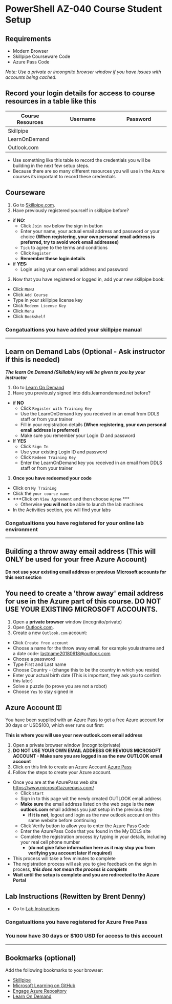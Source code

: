 
# PowerShell AZ-040 Course Student Setup

## Requirements

* Modern Browser
* Skillpipe Courseware Code
* Azure Pass Code

_Note: Use a private or incongnito browser window if you have issues with accounts being cached._ 

## Record your login details for access to course resources in a table like this

Course Resources| Username| Password
---|---|---
Skillpipe|<img width=200/>|<img width=200/>
LearnOnDemand||
Outlook.com||

- Use something like this table to record the credentials you will be building in the next few setup steps.
- Because there are so many different resources you will use in the Azure courses its important to record these credentials

## Courseware

1. Go to [Skillpipe.com](https://skillpipe.com/).
2. Have previously registered yourself in skillpipe before?
  - if **NO:**
    - Click ```Join now``` below the sign in button
    - Enter your name, your actual email address and password or your choice **(When registering, your own personal email address is preferred, try to avoid work email addresses)**
    - ```Tick``` to agree to the terms and conditions
    - Click ```Register```
    - **Remember these login details** 
  - if **YES:**
    - Login using your own email address and password
3. Now that you have registered or logged in, add your new skillpipe book:
  - Click ```MENU```
  - Click ```Add Course```
  - Type in your skillpipe license key
  - Click ```Redeem License Key```
  - Click ```Menu```
  - Click ```Bookshelf```

### Congatualtions you have added your skillpipe manual

---

## Learn on Demand Labs  (Optional - Ask instructor if this is needed)

***The learn On Demand (Skillable) key will be given to you by your instructor***

1. Go to [Learn On Demand](https://ddls.learnondemand.net)
1. Have you previously signed into ddls.learnondemand.net before?
  - if **NO**
    - Click `Register with Training Key`  
    - Use the LearnOnDemand key you received in an email from DDLS staff or from your trainer
    - Fill in your registration details **(When registering, your own personal email address is preferred)**
    - Make sure you remember your Login ID and password 
  - If **YES**
    - Click ```Sign In```
    - Use your existing Login ID and password
    - Click ```Redeem Training Key```
    - Enter the LearnOnDemand key you received in an email from DDLS staff or from your trainer
1. **Once you have redeemed your code**
  - Click on ```My Training```
  - Click the ```your course name```
  - ***Click on ```View Agreement``` and then choose ```Agree``` *** 
    - Otherwise **you will not** be able to launch the lab machines
  - In the Activities section, you will find your labs

### Congatualtions you have registered for your online lab environment

---

## Building a throw away email address (This will ONLY be used for your free Azure Account) 

__Do not use your existing email address or previous Microsoft accounts for this next section__

## You need to create a 'throw away' email address for use in the Azure part of this course. **DO NOT USE YOUR EXISTING MICROSOFT ACCOUNTS.**
1. Open a **private browser** window (incognito/private)
3. Open [Outlook.com](https://outlook.live.com/owa/).
4. Create a new `Outlook.com` account:
  - Click ```Create free account```
  - Choose a name for the throw away email. for example youlastname and a date code: lastname20180618@outlook.com
  - Choose a password
  - Type First and Last name
  - Choose Country - (change this to be the country in which you reside)
  - Enter your actual birth date (This is important, they ask you to confirm this later)
  - Solve a puzzle (to prove you are not a robot)
  - Choose ```Yes``` to stay signed in

## Azure Account ⚿

You have been supplied with an Azure Pass to get a free Azure account for 30 days or USD$100, which ever runs out first:

**This is where you will use your new outlook.com email address**

1. Open a private browser window (incognito/private)
1. **DO NOT USE YOUR OWN EMAIL ADDRESS OR REVIOUS MICROSOFT ACCOUNT - Make sure you are logged in as the new OUTLOOK email account**
1. Click on this link to create an Azure Account [Azure Pass](https://www.microsoftazurepass.com/) 
1. Follow the steps to create your Azure account.
  - Once you are at the AzurePass web site https://www.microsoftazurepass.com/
    - Click ```Start```
    - Sign in to this page wit the newly created OUTLOOK email address
    - **Make sure** the email address listed on the web page is the **new outlook.com** email address you just setup in the previous step
      - **if it is not**, logout and login as the new outlook account on this same website before continuing 
    - Click Verify button to allow you to enter the Azure Pass Code 
    - Enter the AzurePass Code that you found in the My DDLS site
    - Complete the registration process by typing in your details, including your real cell phone number 
      - (**do not give false information here as it may stop you from verifying you account later if required**)
  - This process will take a few minutes to complete  
  - The registration process will ask you to give feedback on the sign in process, ***this does not mean the process is complete***
  - **Wait until the setup is complete and you are redirected to the Azure Portal**

## Lab Instructions (Rewitten by Brent Denny)

- Go to [Lab Instructions](https://github.com/brentd09/AZ040Labs/blob/main/README.md#az040labs)

### Congatualtions you have registered for Azure Free Pass 
### You now have 30 days or $100 USD for access to this account

---

## Bookmarks (optional)

Add the following bookmarks to your browser:

* [Skillpipe](https://skillpipe.com)
* [Microsoft Learning on GitHub](https://github.com/MicrosoftLearning)
* [Engage Azure Repository](/Azure)
* [Learn On Demand](https://ddls.learnondemand.net)
